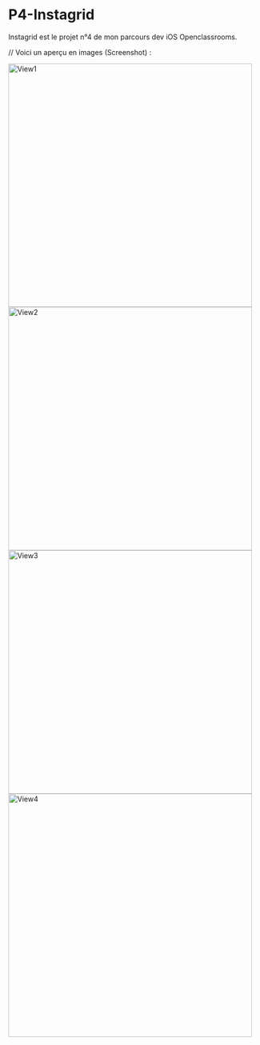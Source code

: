 # P4-Instagrid
Instagrid est le projet n°4 de mon parcours dev iOS Openclassrooms. 

// Voici un aperçu en images (Screenshot) : 

<img width="487" alt="View1" src="https://user-images.githubusercontent.com/46799991/154089960-007f449d-179c-461f-93cc-99f222d40cae.png">
<img width="487" alt="View2" src="https://user-images.githubusercontent.com/46799991/154089973-427ef8d3-2b67-4e9d-8278-f7dd73854d37.png">
<img width="487" alt="View3" src="https://user-images.githubusercontent.com/46799991/154089992-39469f06-937d-4c5e-97d9-0cbd92e0cf02.png">
<img width="487" alt="View4" src="https://user-images.githubusercontent.com/46799991/154089997-c029ef43-8608-42dd-827d-bb1c76f18e12.png">
